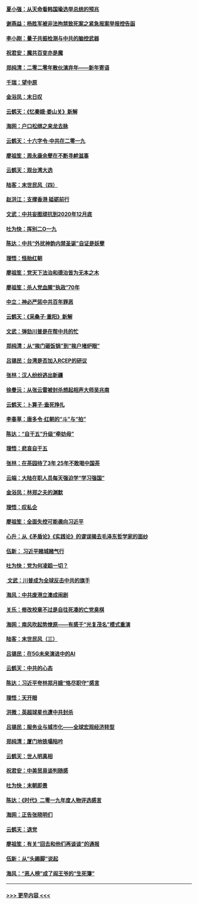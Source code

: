 #### [夏小强：从天命看韩国瑜选举总统的预兆](../pages/nsc993/n11756696.md?t=12311744) 
#### [谢燕益：杨胜军被非法拘禁致死案之紧急报案举报控告函](../pages/nsc993/n11756134.md?t=12311744) 
#### [李小刚：量子共振检测与中共的脑控武器](../pages/nsc993/n11754518.md?t=12311744) 
#### [祝君安：魔共百变亦是魔](../pages/nsc993/n11754469.md?t=12311744) 
#### [郑纯清：二零二零年散伙演弃年——新年寄语](../pages/nsc993/n11754195.md?t=12311744) 
#### [千瑞：望中原](../pages/nsc993/n11754159.md?t=12311744) 
#### [金浴凤：末日叹](../pages/nsc993/n11752359.md?t=12311744) 
#### [云鹤天：《忆秦娥‧娄山关》新解](../pages/nsc993/n11752348.md?t=12311744) 
#### [海网：户口松绑之来龙去脉](../pages/nsc993/n11752328.md?t=12311744) 
#### [云鹤天：十六字令‧中共在二零一九](../pages/nsc993/n11752305.md?t=12311744) 
#### [廖祖笙：周永康余孽在不断寻衅滋事](../pages/nsc993/n11751013.md?t=12311744) 
#### [云鹤天：观台湾大选](../pages/nsc993/n11751007.md?t=12311744) 
#### [陆客：末世民风（四）](../pages/nsc993/n11749203.md?t=12311744) 
#### [赵洪江：支撑香港 砥砺前行](../pages/nsc993/n11748482.md?t=12311744) 
#### [文武：中共妄图顽抗到2020年12月底](../pages/nsc993/n11748446.md?t=12311744) 
#### [吐为快：挥别二O一九](../pages/nsc993/n11748411.md?t=12311744) 
#### [陈达：中共“外扰神韵内禁圣诞”自证是妖孽](../pages/nsc993/n11748226.md?t=12311744) 
#### [理悟：怪胎红朝](../pages/nsc993/n11748206.md?t=12311744) 
#### [廖祖笙：党天下法治和德治皆为无本之木](../pages/nsc993/n11748135.md?t=12311744) 
#### [廖祖笙：杀人党血腥“执政”70年](../pages/nsc993/n11745144.md?t=12311744) 
#### [中立：神必严惩中共百年罪恶](../pages/nsc993/n11744970.md?t=12311744) 
#### [云鹤天：《采桑子‧重阳》新解](../pages/nsc993/n11744948.md?t=12311744) 
#### [文武：弹劾川普是在帮中共的忙](../pages/nsc993/n11744758.md?t=12311744) 
#### [郑纯清：从“挨门砸饭锅”到“挨户堵炉眼”](../pages/nsc993/n11744745.md?t=12311744) 
#### [吕锡民：台湾是否加入RCEP的研议](../pages/nsc993/n11744701.md?t=12311744) 
#### [张林：汉人纷纷逃出新疆](../pages/nsc993/n11743530.md?t=12311744) 
#### [徐曼沅：从张云雷被封杀想起相声大师吴兆南](../pages/nsc993/n11741816.md?t=12311744) 
#### [云鹤天：卜算子‧垂死挣扎](../pages/nsc993/n11739956.md?t=12311744) 
#### [李春草：唐多令‧红朝的“斗”与“拍”](../pages/nsc993/n11739830.md?t=12311744) 
#### [陈达：“自干五”升级“牵妨母”](../pages/nsc993/n11739724.md?t=12311744) 
#### [理悟：悲哀自干五](../pages/nsc993/n11739547.md?t=12311744) 
#### [张林：在茶园待了3年 25年不敢喝中国茶](../pages/nsc993/n11739240.md?t=12311744) 
#### [云端：大陆在职人员每天强迫学“学习强国”](../pages/nsc993/n11738735.md?t=12311744) 
#### [金浴凤：林郑之夫的渊默](../pages/nsc993/n11737735.md?t=12311744) 
#### [理悟：叹私企](../pages/nsc993/n11737715.md?t=12311744) 
#### [廖祖笙：全面失控可能袭向习近平](../pages/nsc993/n11737704.md?t=12311744) 
#### [心升：从《矛盾论》《实践论》的谬误揭去毛泽东哲学家的面纱](../pages/nsc993/n11736962.md?t=12311744) 
#### [伍新： 习近平赌城赌气行](../pages/nsc993/n11736929.md?t=12311744) 
#### [吐为快：党为何凌蹈一切？](../pages/nsc993/n11736915.md?t=12311744) 
#### [ 文武：川普成为全球反击中共的旗手](../pages/nsc993/n11736882.md?t=12311744) 
#### [海风：中共废港立澳成闹剧](../pages/nsc993/n11735857.md?t=12311744) 
#### [关乐：修改校章不过是自往死凑的亡党臭棋](../pages/nsc993/n11735097.md?t=12311744) 
#### [海网：南风吹起势燎原——有感于“光复茂名”模式重演](../pages/nsc993/n11732308.md?t=12311744) 
#### [陆客：末世民风（三）](../pages/nsc993/n11732211.md?t=12311744) 
#### [吕锡民：在5G未来演进中的AI](../pages/nsc993/n11730010.md?t=12311744) 
#### [云鹤天：中共的心态](../pages/nsc993/n11729906.md?t=12311744) 
#### [陈达：习近平夸林郑月娥“恪尽职守”感言](../pages/nsc993/n11729881.md?t=12311744) 
#### [理悟：天开眼](../pages/nsc993/n11729699.md?t=12311744) 
#### [洪微：英超球星也遭中共封杀](../pages/nsc993/n11727243.md?t=12311744) 
#### [吕锡民：服务业与城市化——全球宏观经济转型](../pages/nsc993/n11725845.md?t=12311744) 
#### [郑纯清：厦门地铁塌陷吟](../pages/nsc993/n11725813.md?t=12311744) 
#### [云鹤天：世人明真相](../pages/nsc993/n11725621.md?t=12311744) 
#### [祝君安：中美贸易谈判随感](../pages/nsc993/n11725609.md?t=12311744) 
#### [吐为快：末朝即景](../pages/nsc993/n11723365.md?t=12311744) 
#### [陈达：《时代》二零一九年度人物评选感言](../pages/nsc993/n11723337.md?t=12311744) 
#### [海网：正告张晓明们](../pages/nsc993/n11723228.md?t=12311744) 
#### [云鹤天：退党](../pages/nsc993/n11723056.md?t=12311744) 
#### [廖祖笙：有关“回去和他们再谈谈”的通报](../pages/nsc993/n11722442.md?t=12311744) 
#### [伍新：从“头踢脚”说起](../pages/nsc993/n11722429.md?t=12311744) 
#### [海风：“恶人榜”成了阎王爷的“生死簿”](../pages/nsc993/n11722272.md?t=12311744) 

----
#### [ >>> 更早内容 <<< ](../indexes/nsc993-earlier.md)
